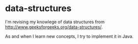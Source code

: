 # data-structures

I'm revising my knowlege of data structures from http://www.geeksforgeeks.org/data-structures/. 

As and when I learn new concepts, I try to implement it in Java.

